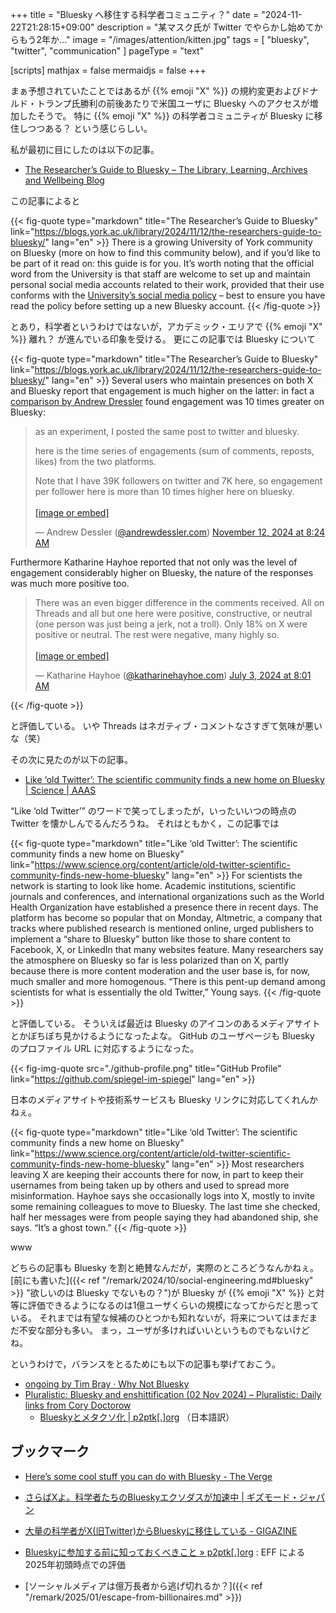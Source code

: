 +++
title = "Bluesky へ移住する科学者コミュニティ？"
date =  "2024-11-22T21:28:15+09:00"
description = "某マスク氏が Twitter でやらかし始めてからもう2年か..."
image = "/images/attention/kitten.jpg"
tags = [ "bluesky", "twitter", "communication" ]
pageType = "text"

[scripts]
  mathjax = false
  mermaidjs = false
+++

まぁ予想されていたことではあるが {{% emoji "X" %}} の規約変更およびドナルド・トランプ氏勝利の前後あたりで米国ユーザに Bluesky へのアクセスが増加したそうで。
特に {{% emoji "X" %}} の科学者コミュニティが Bluesky に移住しつつある？ という感じらしい。

私が最初に目にしたのは以下の記事。

- [The Researcher’s Guide to Bluesky – The Library, Learning, Archives and Wellbeing Blog](https://blogs.york.ac.uk/library/2024/11/12/the-researchers-guide-to-bluesky/)

この記事によると

{{< fig-quote type="markdown" title="The Researcher’s Guide to Bluesky" link="https://blogs.york.ac.uk/library/2024/11/12/the-researchers-guide-to-bluesky/" lang="en" >}}
There is a growing University of York community on Bluesky (more on how to find this community below), and if you’d like to be part of it read on: this guide is for you. It’s worth noting that the official word from the University is that staff are welcome to set up and maintain personal social media accounts related to their work, provided that their use conforms with the [University’s social media policy](https://www.york.ac.uk/admin/hr/policies/information/social-media/) – best to ensure you have read the policy before setting up a new Bluesky account.
{{< /fig-quote >}}

とあり，科学者というわけではないが，アカデミック・エリアで {{% emoji "X" %}} 離れ？ が進んでいる印象を受ける。
更にこの記事では Bluesky について

{{< fig-quote type="markdown" title="The Researcher’s Guide to Bluesky" link="https://blogs.york.ac.uk/library/2024/11/12/the-researchers-guide-to-bluesky/" lang="en" >}}
Several users who maintain presences on both X and Bluesky report that engagement is much higher on the latter: in fact a [comparison by Andrew Dressler](https://bsky.app/profile/andrewdessler.com/post/3laphnufp222h) found engagement was 10 times greater on Bluesky:

<blockquote class="bluesky-embed" data-bluesky-uri="at://did:plc:uyemf6niinxjzirk7pbzzt3j/app.bsky.feed.post/3laphnufp222h" data-bluesky-cid="bafyreignnydblerfaqbcy6n3imej5mfkyvsrf7tfflh3u4v7hy7rvoz6gm"><p lang="en">as an experiment, I posted the same post to twitter and bluesky. 

here is the time series of engagements (sum of comments, reposts, likes) from the two platforms.

Note that I have 39K followers on twitter and 7K here, so engagement per follower here is more than 10 times higher here on bluesky.<br><br><a href="https://bsky.app/profile/did:plc:uyemf6niinxjzirk7pbzzt3j/post/3laphnufp222h?ref_src=embed">[image or embed]</a></p>&mdash; Andrew Dessler (<a href="https://bsky.app/profile/did:plc:uyemf6niinxjzirk7pbzzt3j?ref_src=embed">@andrewdessler.com</a>) <a href="https://bsky.app/profile/did:plc:uyemf6niinxjzirk7pbzzt3j/post/3laphnufp222h?ref_src=embed">November 12, 2024 at 8:24 AM</a></blockquote><script async src="https://embed.bsky.app/static/embed.js" charset="utf-8"></script>

Furthermore Katharine Hayhoe reported that not only was the level of engagement considerably higher on Bluesky, the nature of the responses was much more positive too.

<blockquote class="bluesky-embed" data-bluesky-uri="at://did:plc:u3qtwr3xni67et44ip5vov2z/app.bsky.feed.post/3kwdith75cx2b" data-bluesky-cid="bafyreic7jntxudskbd3hposu64zt777cv5pfzl35p7lk23mtj5jnkiz6gq"><p lang="en">There was an even bigger difference in the comments received. All on Threads and all but one here were positive, constructive, or neutral (one person was just being a jerk, not a troll). Only 18% on X were positive or neutral. The rest were negative, many highly so.<br><br><a href="https://bsky.app/profile/did:plc:u3qtwr3xni67et44ip5vov2z/post/3kwdith75cx2b?ref_src=embed">[image or embed]</a></p>&mdash; Katharine Hayhoe (<a href="https://bsky.app/profile/did:plc:u3qtwr3xni67et44ip5vov2z?ref_src=embed">@katharinehayhoe.com</a>) <a href="https://bsky.app/profile/did:plc:u3qtwr3xni67et44ip5vov2z/post/3kwdith75cx2b?ref_src=embed">July 3, 2024 at 8:01 AM</a></blockquote><script async src="https://embed.bsky.app/static/embed.js" charset="utf-8"></script>
{{< /fig-quote >}}

と評価している。
いや Threads はネガティブ・コメントなさすぎて気味が悪いな（笑）

その次に見たのが以下の記事。

- [Like ‘old Twitter’: The scientific community finds a new home on Bluesky | Science | AAAS](https://www.science.org/content/article/old-twitter-scientific-community-finds-new-home-bluesky)

“Like ‘old Twitter’” のワードで笑ってしまったが，いったいいつの時点の Twitter を懐かしんでるんだろうね。
それはともかく，この記事では

{{< fig-quote type="markdown" title="Like ‘old Twitter’: The scientific community finds a new home on Bluesky" link="https://www.science.org/content/article/old-twitter-scientific-community-finds-new-home-bluesky" lang="en" >}}
For scientists the network is starting to look like home. Academic institutions, scientific journals and conferences, and international organizations such as the World Health Organization have established a presence there in recent days. The platform has become so popular that on Monday, Altmetric, a company that tracks where published research is mentioned online, urged publishers to implement a “share to Bluesky” button like those to share content to Facebook, X, or LinkedIn that many websites feature. Many researchers say the atmosphere on Bluesky so far is less polarized than on X, partly because there is more content moderation and the user base is, for now, much smaller and more homogenous. “There is this pent-up demand among scientists for what is essentially the old Twitter,” Young says.
{{< /fig-quote >}}

と評価している。
そういえば最近は Bluesky のアイコンのあるメディアサイトとかぼちぼち見かけるようになったよな。
GitHub のユーザページも Bluesky のプロファイル URL に対応するようになった。

{{< fig-img-quote src="./github-profile.png" title="GitHub Profile" link="https://github.com/spiegel-im-spiegel" lang="en" >}}

日本のメディアサイトや技術系サービスも Bluesky リンクに対応してくれんかねぇ。

{{< fig-quote type="markdown" title="Like ‘old Twitter’: The scientific community finds a new home on Bluesky" link="https://www.science.org/content/article/old-twitter-scientific-community-finds-new-home-bluesky" lang="en" >}}
Most researchers leaving X are keeping their accounts there for now, in part to keep their usernames from being taken up by others and used to spread more misinformation. Hayhoe says she occasionally logs into X, mostly to invite some remaining colleagues to move to Bluesky. The last time she checked, half her messages were from people saying they had abandoned ship, she says. “It’s a ghost town.”
{{< /fig-quote >}}

www

どちらの記事も Bluesky を割と絶賛なんだが，実際のところどうなんかねぇ。
[前にも書いた]({{< ref "/remark/2024/10/social-engineering.md#bluesky" >}} "欲しいのは Bluesky でないもの？")が Bluesky が {{% emoji "X" %}} と対等に評価できるようになるのは1億ユーザくらいの規模になってからだと思っている。
それまでは有望な候補のひとつかも知れないが，将来についてはまだまだ不安な部分も多い。
まっ，ユーザが多ければいいというものでもないけどね。

というわけで，バランスをとるためにも以下の記事も挙げておこう。

- [ongoing by Tim Bray · Why Not Bluesky](https://www.tbray.org/ongoing/When/202x/2024/11/15/Not-Bluesky)
- [Pluralistic: Bluesky and enshittification (02 Nov 2024) – Pluralistic: Daily links from Cory Doctorow](https://pluralistic.net/2024/11/02/ulysses-pact/)
  - [Blueskyとメタクソ化 | p2ptk[.]org](https://p2ptk.org/monopoly/5000) （日本語訳）

## ブックマーク

- [Here’s some cool stuff you can do with Bluesky - The Verge](https://www.theverge.com/24295933/bluesky-social-network-custom-how-to)
- [さらばXよ。科学者たちのBlueskyエクソダスが加速中 | ギズモード・ジャパン](https://www.gizmodo.jp/2024/11/bluesky-exodus.html)
- [大量の科学者がX(旧Twitter)からBlueskyに移住している - GIGAZINE](https://gigazine.net/news/20241122-bluesky-scientist-community/)
- [Blueskyに参加する前に知っておくべきこと » p2ptk[.]org](https://p2ptk.org/freedom-of-speech/5241) : EFF による2025年初頭時点での評価

- [ソーシャルメディアは億万長者から逃げ切れるか？]({{< ref "/remark/2025/01/escape-from-billionaires.md" >}})

